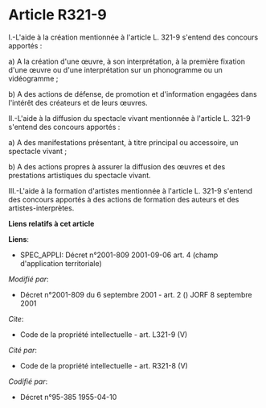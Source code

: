 # Article R321-9

I.-L'aide à la création mentionnée à l'article L. 321-9 s'entend des concours apportés : 

a) A la création d'une œuvre, à son interprétation, à la première fixation d'une œuvre ou d'une interprétation sur un
phonogramme ou un vidéogramme ; 

b) A des actions de défense, de promotion et d'information engagées dans l'intérêt des créateurs et de leurs œuvres. 

II.-L'aide à la diffusion du spectacle vivant mentionnée à l'article L. 321-9 s'entend des concours apportés : 

a) A des manifestations présentant, à titre principal ou accessoire, un spectacle vivant ; 

b) A des actions propres à assurer la diffusion des œuvres et des prestations artistiques du spectacle vivant. 

III.-L'aide à la formation d'artistes mentionnée à l'article L. 321-9 s'entend des concours apportés à des actions de
formation des auteurs et des artistes-interprètes.

**Liens relatifs à cet article**

**Liens**:

  - SPEC_APPLI: Décret n°2001-809 2001-09-06 art. 4 (champ d'application territoriale)

_Modifié par_:

  - Décret n°2001-809 du 6 septembre 2001 - art. 2 () JORF 8 septembre 2001

_Cite_:

  - Code de la propriété intellectuelle - art. L321-9 (V)

_Cité par_:

  - Code de la propriété intellectuelle - art. R321-8 (V)

_Codifié par_:

  - Décret n°95-385 1955-04-10
